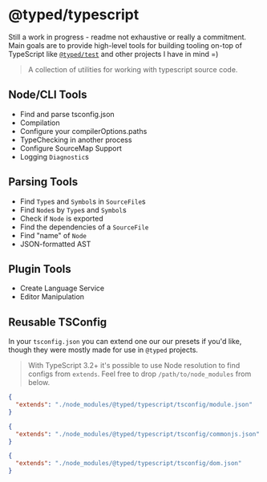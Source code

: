 # @typed/typescript 

Still a work in progress - readme not exhaustive or really a commitment.
Main goals are to provide high-level tools for building tooling on-top of TypeScript
like [`@typed/test`](https://github.com/TylorS/typed-test) and other projects I have in mind =)

> A collection of utilities for working with typescript source code.

## Node/CLI Tools 

- Find and parse tsconfig.json
- Compilation
- Configure your compilerOptions.paths
- TypeChecking in another process
- Configure SourceMap Support
- Logging `Diagnostic`s

## Parsing Tools 

- Find `Type`s and `Symbol`s in `SourceFile`s
- Find `Node`s by `Type`s and `Symbol`s
- Check if `Node` is exported
- Find the dependencies of a `SourceFile`
- Find "name" of `Node`
- JSON-formatted AST

## Plugin Tools

- Create Language Service 
- Editor Manipulation

## Reusable TSConfig

In your `tsconfig.json` you can extend one our our presets if you'd like, though
they were mostly made for use in `@typed` projects. 

> With TypeScript 3.2+ it's possible to use Node resolution to find configs from `extends`. Feel free to drop `/path/to/node_modules` from below.

```json
{
  "extends": "./node_modules/@typed/typescript/tsconfig/module.json"
}
```
```json
{
  "extends": "./node_modules/@typed/typescript/tsconfig/commonjs.json"
}
```
```json
{
  "extends": "./node_modules/@typed/typescript/tsconfig/dom.json"
}
```
